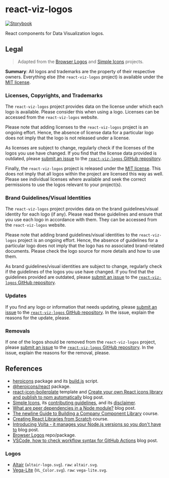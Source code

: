 # react-viz-logos

[![Storybook](https://cdn.jsdelivr.net/gh/storybookjs/brand@main/badge/badge-storybook.svg)](https://main--61c8b6061e29e7003adaae54.chromatic.com/)

React components for Data Visualization logos.

## Legal

> Adapted from the [Browser Logos](https://github.com/alrra/browser-logos) and [Simple Icons](https://github.com/simple-icons/simple-icons) projects.

**Summary**: All logos and trademarks are the property of their respective owners. Everything else (the `react-viz-logos` project) is available under the [MIT license](LICENSE).

### Licenses, Copyrights, and Trademarks

The `react-viz-logos` project provides data on the license under which each logo is available. Please consider this when using a logo. Licenses can be accessed from the `react-viz-logos` website.

Please note that adding licenses to the `react-viz-logos` project is an ongoing effort. Hence, the absence of license data for a particular logo does not imply that the logo is not released under a license.

As licenses are subject to change, regularly check if the licenses of the logos you use have changed. If you find that the license data provided is outdated, please [submit an issue](https://github.com/joaopalmeiro/react-viz-logos/issues) to the [`react-viz-logos` GitHub repository](https://github.com/joaopalmeiro/react-viz-logos).

Finally, the `react-viz-logos` project is released under the [MIT license](LICENSE). This does not imply that all logos within the project are licensed this way as well. Please see individual licenses where available and seek the correct permissions to use the logos relevant to your project(s).

### Brand Guidelines/Visual Identities

The `react-viz-logos` project provides data on the brand guidelines/visual identity for each logo (if any). Please read these guidelines and ensure that you use each logo in accordance with them. They can be accessed from the `react-viz-logos` website.

Please note that adding brand guidelines/visual identities to the `react-viz-logos` project is an ongoing effort. Hence, the absence of guidelines for a particular logo does not imply that the logo has no associated brand-related documents. Please check the logo source for more details and how to use them.

As brand guidelines/visual identities are subject to change, regularly check if the guidelines of the logos you use have changed. If you find that the guidelines provided are outdated, please [submit an issue](https://github.com/joaopalmeiro/react-viz-logos/issues) to the [`react-viz-logos` GitHub repository](https://github.com/joaopalmeiro/react-viz-logos).

### Updates

If you find any logo or information that needs updating, please [submit an issue](https://github.com/joaopalmeiro/react-viz-logos/issues) to the [`react-viz-logos` GitHub repository](https://github.com/joaopalmeiro/react-viz-logos). In the issue, explain the reasons for the update, please.

### Removals

If one of the logos should be removed from the `react-viz-logos` project, please [submit an issue](https://github.com/joaopalmeiro/react-viz-logos/issues) to the [`react-viz-logos` GitHub repository](https://github.com/joaopalmeiro/react-viz-logos). In the issue, explain the reasons for the removal, please.

## References

- [heroicons](https://github.com/tailwindlabs/heroicons) package and its [build.js](https://github.com/tailwindlabs/heroicons/blob/master/scripts/build.js) script.
- [@heroicons/react](https://www.npmjs.com/package/@heroicons/react) package.
- [react-icon-boilerplate](https://github.com/mikunpham/react-icon-boilerplate) template and [Create your own React icons library and publish to npm automatically](https://dev.to/quanpham/create-your-own-react-icons-library-and-publish-to-npm-automatically-4i11) blog post.
- [Simple Icons](https://github.com/simple-icons/simple-icons), its [contributing guidelines](https://github.com/simple-icons/simple-icons/blob/develop/CONTRIBUTING.md), and its [disclaimer](https://github.com/simple-icons/simple-icons/blob/develop/DISCLAIMER.md).
- [What are peer dependencies in a Node module?](https://flaviocopes.com/npm-peer-dependencies/) blog post.
- [The newline Guide to Building a Company Component Library](https://www.newline.co/courses/newline-guide-to-building-a-company-component-library) course.
- [Creating React Libraries from Scratch](https://www.newline.co/courses/creating-react-libraries-from-scratch) course.
- [Introducing Volta - it manages your Node.js versions so you don't have to](https://www.newline.co/@paigen11/introducing-volta-it-manages-your-nodejs-versions-so-you-dont-have-to--eef49522) blog post.
- [Browser Logos](https://github.com/alrra/browser-logos) repo/package.
- [VSCode, how to check workflow syntax for GitHub Actions](https://robertodev.medium.com/vscode-how-to-check-workflow-syntax-for-github-actions-f9ba2cc1dba5) blog post.

### Logos

- [Altair](https://github.com/altair-viz/altair/tree/master/design) (`altair-logo.svg`). `raw`: `altair.svg`.
- [Vega-Lite](https://github.com/vega/logos) (`VL_Color.svg`). `raw`: `vega-lite.svg`.
